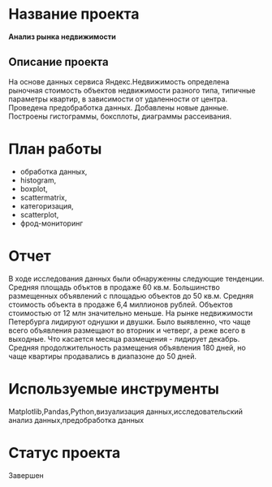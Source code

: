  # Название проекта
 **Анализ рынка недвижимости**
 ## Описание проекта

На основе данных сервиса Яндекс.Недвижимость определена рыночная стоимость
объектов недвижимости разного типа, типичные параметры квартир, в зависимости от
удаленности от центра. Проведена предобработка данных. Добавлены новые данные.
Построены гистограммы, боксплоты, диаграммы рассеивания.

 # План работы
- обработка данных,
- histogram, 
- boxplot,
- scattermatrix,
- категоризация, 
- scatterplot,  
- фрод-мониторинг

# Отчет
В ходе исследования данных были обнаруженны следующие тенденции.
Средняя площадь объктов в продаже 60 кв.м. Большинство размещенных объявлений с площадью объектов до 50 кв.м.
Средняя стоимость объекта в продаже 6,4 миллионов рублей. Объектов стоимостью от 12 млн значительно меньше.
На рынке недвижимости Петербурга лидируют однушки и двушки.
Было выявленно, что чаще всего объявления размещают во вторник и четверг, а реже всего в выходные. Что касается месяца размещения - лидирует декабрь.
Средняя продолжительность размещения объявления 180 дней, но чаще квартиры продавались в диапазоне до 50 дней.


# Используемые инструменты

Matplotlib,Pandas,Python,визуализация данных,исследовательский анализ данных,предобработка данных

# Статус проекта
Завершен



```python

```
